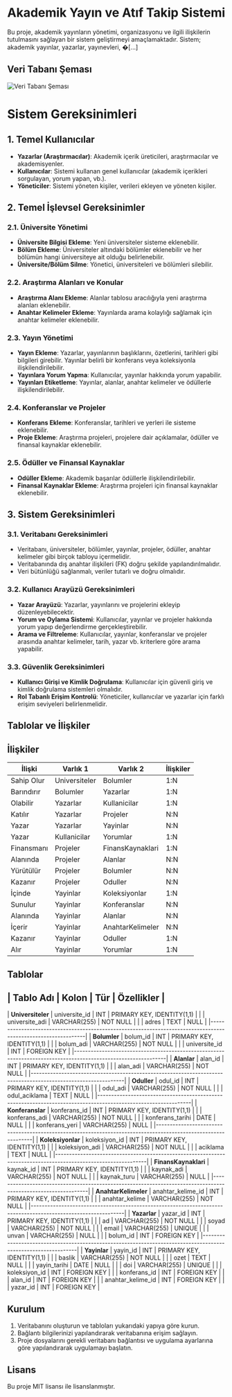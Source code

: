 # Akademik Yayın ve Atıf Takip Sistemi

Bu proje, akademik yayınların yönetimi, organizasyonu ve ilgili ilişkilerin tutulmasını sağlayan bir sistem geliştirmeyi amaçlamaktadır. Sistem; akademik yayınlar, yazarlar, yayınevleri, �[...]

## Veri Tabanı Şeması

![Veri Tabanı Şeması](https://github.com/user-attachments/assets/d0c55f10-023c-4714-8fcd-3b88bcd5ccd0)

# Sistem Gereksinimleri

## 1. Temel Kullanıcılar
- **Yazarlar (Araştırmacılar)**: Akademik içerik üreticileri, araştırmacılar ve akademisyenler.
- **Kullanıcılar**: Sistemi kullanan genel kullanıcılar (akademik içerikleri sorgulayan, yorum yapan, vb.).
- **Yöneticiler**: Sistemi yöneten kişiler, verileri ekleyen ve yöneten kişiler.

## 2. Temel İşlevsel Gereksinimler

### 2.1. Üniversite Yönetimi
- **Üniversite Bilgisi Ekleme**: Yeni üniversiteler sisteme eklenebilir.
- **Bölüm Ekleme**: Üniversiteler altındaki bölümler eklenebilir ve her bölümün hangi üniversiteye ait olduğu belirlenebilir.
- **Üniversite/Bölüm Silme**: Yönetici, üniversiteleri ve bölümleri silebilir.

### 2.2. Araştırma Alanları ve Konular
- **Araştırma Alanı Ekleme**: Alanlar tablosu aracılığıyla yeni araştırma alanları eklenebilir.
- **Anahtar Kelimeler Ekleme**: Yayınlarda arama kolaylığı sağlamak için anahtar kelimeler eklenebilir.

### 2.3. Yayın Yönetimi
- **Yayın Ekleme**: Yazarlar, yayınlarının başlıklarını, özetlerini, tarihleri gibi bilgileri girebilir. Yayınlar belirli bir konferans veya koleksiyonla ilişkilendirilebilir.
- **Yayınlara Yorum Yapma**: Kullanıcılar, yayınlar hakkında yorum yapabilir.
- **Yayınları Etiketleme**: Yayınlar, alanlar, anahtar kelimeler ve ödüllerle ilişkilendirilebilir.

### 2.4. Konferanslar ve Projeler
- **Konferans Ekleme**: Konferanslar, tarihleri ve yerleri ile sisteme eklenebilir.
- **Proje Ekleme**: Araştırma projeleri, projelere dair açıklamalar, ödüller ve finansal kaynaklar eklenebilir.

### 2.5. Ödüller ve Finansal Kaynaklar
- **Odüller Ekleme**: Akademik başarılar ödüllerle ilişkilendirilebilir.
- **Finansal Kaynaklar Ekleme**: Araştırma projeleri için finansal kaynaklar eklenebilir.

## 3. Sistem Gereksinimleri

### 3.1. Veritabanı Gereksinimleri
- Veritabanı, üniversiteler, bölümler, yayınlar, projeler, ödüller, anahtar kelimeler gibi birçok tabloyu içermelidir.
- Veritabanında dış anahtar ilişkileri (FK) doğru şekilde yapılandırılmalıdır.
- Veri bütünlüğü sağlanmalı, veriler tutarlı ve doğru olmalıdır.

### 3.2. Kullanıcı Arayüzü Gereksinimleri
- **Yazar Arayüzü**: Yazarlar, yayınlarını ve projelerini ekleyip düzenleyebilecektir.
- **Yorum ve Oylama Sistemi**: Kullanıcılar, yayınlar ve projeler hakkında yorum yapıp değerlendirme gerçekleştirebilir.
- **Arama ve Filtreleme**: Kullanıcılar, yayınlar, konferanslar ve projeler arasında anahtar kelimeler, tarih, yazar vb. kriterlere göre arama yapabilir.

### 3.3. Güvenlik Gereksinimleri
- **Kullanıcı Girişi ve Kimlik Doğrulama**: Kullanıcılar için güvenli giriş ve kimlik doğrulama sistemleri olmalıdır.
- **Rol Tabanlı Erişim Kontrolü**: Yöneticiler, kullanıcılar ve yazarlar için farklı erişim seviyeleri belirlenmelidir.

## Tablolar ve İlişkiler

## İlişkiler

| İlişki                     | Varlık 1         | Varlık 2           | İlişkiler   |
|---------------------------|------------------|---------------------|-------------|
| Sahip Olur                | Universiteler    | Bolumler            | 1:N         |
| Barındırır                | Bolumler         | Yazarlar            | 1:N         |
| Olabilir                  | Yazarlar         | Kullanicilar        | 1:N         |
| Katılır                   | Yazarlar         | Projeler            | N:N         |
| Yazar                     | Yazarlar         | Yayinlar            | N:N         |
| Yazar                     | Kullanicilar     | Yorumlar            | 1:N         |
| Finansmanı                | Projeler         | FinansKaynaklari    | 1:N         |
| Alanında                  | Projeler         | Alanlar             | N:N         |
| Yürütülür                 | Projeler         | Bolumler            | N:N         |
| Kazanır                   | Projeler         | Oduller             | N:N         |
| İçinde                    | Yayinlar         | Koleksiyonlar       | 1:N         |
| Sunulur                   | Yayinlar         | Konferanslar        | N:N         |
| Alanında                  | Yayinlar         | Alanlar             | N:N         |
| İçerir                    | Yayinlar         | AnahtarKelimeler    | N:N         |
| Kazanır                   | Yayinlar         | Oduller             | 1:N         |
| Alır                      | Yayinlar         | Yorumlar            | 1:N         |


## Tablolar

| Tablo Adı          | Kolon                     | Tür           | Özellikler                       |
------------------------------------------------------------------------------------------------
| **Universiteler**       | universite_id            | INT           | PRIMARY KEY, IDENTITY(1,1)       |
|                     | universite_adi           | VARCHAR(255)  | NOT NULL                         |
|                     | adres                    | TEXT          | NULL                             |
|---------------------------------------------------------------------------------------------------------------|
| **Bolumler**            | bolum_id                 | INT           | PRIMARY KEY, IDENTITY(1,1)       |
|                     | bolum_adi                | VARCHAR(255)  | NOT NULL                         |
|                     | universite_id            | INT           | FOREIGN KEY                      |
|---------------------------------------------------------------------------------------------------------------|
| **Alanlar**             | alan_id                  | INT           | PRIMARY KEY, IDENTITY(1,1)       |
|                     | alan_adi                 | VARCHAR(255)  | NOT NULL                         |
|---------------------------------------------------------------------------------------------------------------|
| **Oduller**             | odul_id                  | INT           | PRIMARY KEY, IDENTITY(1,1)       |
|                     | odul_adi                 | VARCHAR(255)  | NOT NULL                         |
|                     | odul_aciklama            | TEXT          | NULL                             |
|---------------------------------------------------------------------------------------------------------------|
| **Konferanslar**        | konferans_id             | INT           | PRIMARY KEY, IDENTITY(1,1)       |
|                     | konferans_adi            | VARCHAR(255)  | NOT NULL                         |
|                     | konferans_tarihi         | DATE          | NULL                             |
|                     | konferans_yeri           | VARCHAR(255)  | NULL                             |
|---------------------------------------------------------------------------------------------------------------|
| **Koleksiyonlar**       | koleksiyon_id            | INT           | PRIMARY KEY, IDENTITY(1,1)       |
|                     | koleksiyon_adi           | VARCHAR(255)  | NOT NULL                         |
|                     | aciklama                 | TEXT          | NULL                             |
|---------------------------------------------------------------------------------------------------------------|
| **FinansKaynaklari**    | kaynak_id                | INT           | PRIMARY KEY, IDENTITY(1,1)       |
|                     | kaynak_adi               | VARCHAR(255)  | NOT NULL                         |
|                     | kaynak_turu              | VARCHAR(255)  | NULL                             |
|---------------------------------------------------------------------------------------------------------------|
| **AnahtarKelimeler**    | anahtar_kelime_id        | INT           | PRIMARY KEY, IDENTITY(1,1)       |
|                     | anahtar_kelime           | VARCHAR(255)  | NOT NULL                         |
|---------------------------------------------------------------------------------------------------------------|
| **Yazarlar**            | yazar_id                 | INT           | PRIMARY KEY, IDENTITY(1,1)       |
|                     | ad                       | VARCHAR(255)  | NOT NULL                         |
|                     | soyad                    | VARCHAR(255)  | NOT NULL                         |
|                     | email                    | VARCHAR(255)  | UNIQUE                           |
|                     | unvan                    | VARCHAR(255)  | NULL                             |
|                     | bolum_id                 | INT           | FOREIGN KEY                      |
|---------------------------------------------------------------------------------------------------------------|
| **Yayinlar**            | yayin_id                 | INT           | PRIMARY KEY, IDENTITY(1,1)       |
|                     | baslik                   | VARCHAR(255)  | NOT NULL                         |
|                     | ozet                     | TEXT          | NULL                             |
|                     | yayin_tarihi             | DATE          | NULL                             |
|                     | doi                      | VARCHAR(255)  | UNIQUE                           |
|                     | koleksiyon_id            | INT           | FOREIGN KEY                      |
|                     | konferans_id             | INT           | FOREIGN KEY                      |
|                     | alan_id                  | INT           | FOREIGN KEY                      |
|                     | anahtar_kelime_id        | INT           | FOREIGN KEY                      |
|                     | yazar_id                 | INT            | FOREIGN KEY                      |


## Kurulum

1. Veritabanını oluşturun ve tabloları yukarıdaki yapıya göre kurun.
2. Bağlantı bilgilerinizi yapılandırarak veritabanına erişim sağlayın.
3. Proje dosyalarını gerekli veritabanı bağlantısı ve uygulama ayarlarına göre yapılandırarak uygulamayı başlatın.

## Lisans
Bu proje MIT lisansı ile lisanslanmıştır.
